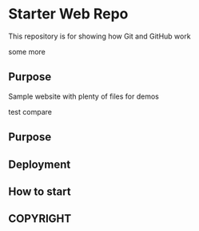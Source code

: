 # Starter Web Repo

This repository is for showing how Git and GitHub work

some more

## Purpose

Sample website with plenty of files for demos

test compare

## Purpose

## Deployment


## How to start

## COPYRIGHT